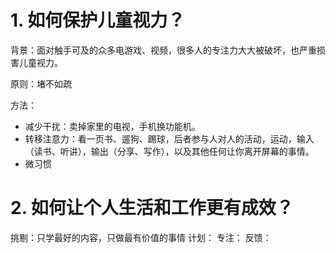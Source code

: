 



# 1. 如何保护儿童视力？

背景：面对触手可及的众多电游戏、视频，很多人的专注力大大被破坏，也严重损害儿童视力。

原则：堵不如疏

方法：
- 减少干扰：卖掉家里的电视，手机换功能机。
- 转移注意力：看一页书、遛狗、踢球，后者参与人对人的活动，运动，输入（读书、听讲），输出（分享、写作），以及其他任何让你离开屏幕的事情。
- 微习惯


# 2. 如何让个人生活和工作更有成效？

挑剔：只学最好的内容，只做最有价值的事情
计划：
专注：
反馈：


